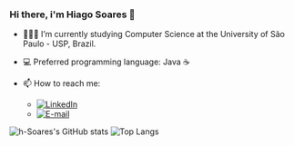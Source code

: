 ### Hi there, i'm Hiago Soares 👋

- 📖🧑‍💻 I’m currently studying Computer Science at the University of São Paulo - USP, Brazil.
- 💻 Preferred programming language: Java ☕
- 📫 How to reach me:
  
  - [![LinkedIn](https://img.shields.io/badge/LinkedIn-0077B5?style=for-the-badge&logo=linkedin&logoColor=white)](https://www.linkedin.com/in/hiago-soares-96840a271/)
  - [![E-mail](https://img.shields.io/badge/Gmail-D14836?style=for-the-badge&logo=gmail&logoColor=white)](mailto:hiagosoares002@gmail.com)

![h-Soares's GitHub stats](https://github-readme-stats.vercel.app/api?username=h-Soares&show_icons=true&theme=radical)
![Top Langs](https://github-readme-stats.vercel.app/api/top-langs/?username=h-Soares&hide_progress=false&layout=compact&theme=radical)
